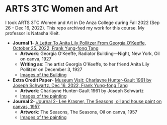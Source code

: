 # ARTS 3TC	Women and Art
I took ARTS 3TC Women and Art in De Anza College during Fall 2022 (Sep 26 - Dec 16, 2022). This repo archived my work for this course.
My professor is Natasha Kleit.

* **Journal 1**- [A Letter To Anita Lily Pollitzer From Georgia O’Keeffe, October 25, 2022, Frank Yung-fong Tang](https://drive.google.com/file/d/1XeZqhUDDUSgmiJOg_4FftAJ3f8XL0IBv/view?usp=sharing) 
  * **Artwork**: Georgia O’Keeffe, Radiator Building—Night, New York, Oil on canva, 1927
  * **Writing as**: The artist Georgia O’Keeffe, to her friend Anita Lily Pollitzer on December 3, 1927
  * [Images of the Building](https://photos.app.goo.gl/HW9kscji8dsx8me26)
* **Extra Credit Paper**- [Museum Visit: Charlayne Hunter-Gault 1961 by Joseph Schwartz, Dec 16, 2022, Frank Yung-fong Tang](https://drive.google.com/file/d/15I_-2ET1SX4cuont3J_ZejCZOo1CQtfN/view)
  *  **Artwork**: Charlayne Hunter-Gault 1961 by Joseph Schwartz
  *  [Images of the painting](https://photos.app.goo.gl/N8a2vWQFdGyZQfnUA)
* **Journal 2**- [Journal 2- Lee Krasner, The Seasons, oil and house paint on canvas, 1957](https://drive.google.com/file/d/1owtnrfFJ4dRGvb8YaQUdYjATHN4sMWjg/view)
  * **Artwork**: The Seasons, The Seasons, Oil on canva, 1957
  * [Images of the painting](https://photos.app.goo.gl/4WjVUTLRqRLPKRTQ8)
